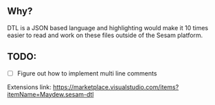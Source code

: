 ## Why?
DTL is a JSON based language and highlighting would make it 10 times easier to read and work on these files outside of the Sesam platform.


## TODO:
- [ ] Figure out how to implement multi line comments


Extensions link: https://marketplace.visualstudio.com/items?itemName=Maydew.sesam-dtl
